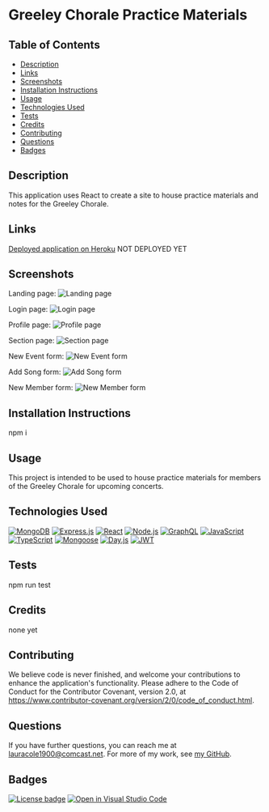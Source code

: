 # Greeley Chorale Practice Materials

## Table of Contents

* [Description](#description)
* [Links](#links)
* [Screenshots](#screenshots)
* [Installation Instructions](#installation-instructions)
* [Usage](#usage)
* [Technologies Used](#technologies-used)
* [Tests](#tests)
* [Credits](#credits)
* [Contributing](#contributing)
* [Questions](#questions)
* [Badges](#badges)

## Description

This application uses React to create a site to house practice materials and notes for the Greeley Chorale.

## Links

[Deployed application on Heroku](https://#) NOT DEPLOYED YET

## Screenshots

Landing page:
![Landing page](assets/gcpm-landing-page-screenshot.png)

Login page:
![Login page](assets/gcpm-login-screenshot.png)

Profile page:
![Profile page](assets/gcpm-profile-page-screenshot.png)

Section page:
![Section page](assets/gcpm-section-page-screenshot.png)

New Event form:
![New Event form](assets/gcpm-new-event-form-screenshot.png)

Add Song form:
![Add Song form](assets/gcpm-add-song-form-screenshot.png)

New Member form:
![New Member form](assets/gcpm-new-member-form-screenshot.png)

## Installation Instructions

npm i

## Usage

This project is intended to be used to house practice materials for members of the Greeley Chorale for upcoming concerts.

## Technologies Used

[![MongoDB](https://img.shields.io/badge/built%20with-MongoDB-4db33d)](https://www.mongodb.com/) [![Express.js](https://img.shields.io/badge/built%20with-Express.js-303030)](https://expressjs.com/) [![React](https://img.shields.io/badge/built%20with-React-61dbfb)](https://reactjs.org/) [![Node.js](https://img.shields.io/badge/built%20with-Node.js-3c873a)](https://nodejs.org/en/) [![GraphQL](https://img.shields.io/badge/built%20with-GraphQL-c00095)](https://graphql.org/) [![JavaScript](https://img.shields.io/badge/built%20with-JavaScript-f0db4f)](https://developer.mozilla.org/en-US/docs/Web/JavaScript) [![TypeScript](https://img.shields.io/badge/built%20with-TypeScript-007acc)](https://www.typescriptlang.org/) [![Mongoose](https://img.shields.io/badge/built%20with-Mongoose-880000)](https://mongoosejs.com/) [![Day.js](https://img.shields.io/badge/built%20with-Day.js-dd6655)](https://day.js.org/) [![JWT](https://img.shields.io/badge/built%20with-JWT-d63aff)](https://jwt.io/)

## Tests

npm run test

## Credits

none yet

## Contributing

We believe code is never finished, and welcome your contributions to enhance the application's functionality. Please adhere to the Code of Conduct for the Contributor Covenant, version 2.0, at https://www.contributor-covenant.org/version/2/0/code_of_conduct.html.

## Questions

If you have further questions, you can reach me at lauracole1900@comcast.net. For more of my work, see [my GitHub](https://github.com/LauraCole1900).

## Badges

[![License badge](https://img.shields.io/badge/license-MIT-971316)](./LICENSE) [![Open in Visual Studio Code](https://open.vscode.dev/badges/open-in-vscode.svg)](https://open.vscode.dev/LauraCole1900/chorale-practice-site)